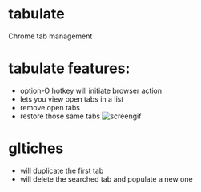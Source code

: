 # tabulate
Chrome tab management
# tabulate features:
* option-O hotkey will initiate browser action 
* lets you view open tabs in a list
* remove open tabs
* restore those same tabs
![screengif](https://github.com/drewngyen/tabulate/blob/master/assets/tabulate-screen.gif?raw=true)
# gltiches 
* will duplicate the first tab
* will delete the searched tab and populate a new one
